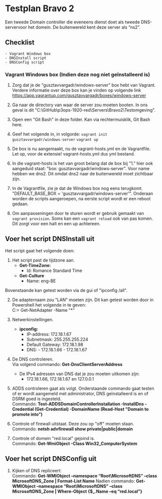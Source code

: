 # **Testplan Bravo 2**

Een tweede Domain controller die eveneens dienst doet als tweede DNS-servervoor het domein. De buitenwereld kent deze server als “ns2”.

## Checklist
	- Vagrant Windows box
	- DNSInstall script
	- DNSConfig script


### Vagrant Windows box (Indien deze nog niet geïnstalleerd is)

1. Zorg dat je de "gusztavvargadr/windows-server" box hebt van Vagrant. Verdere informatie over deze box kan je vinden op volgende link https://app.vagrantup.com/gusztavvargadr/boxes/windows-server

2. Ga naar de directory van waar de server zou moeten booten. In ons geval is dit "C:\GitHub\p3ops-1920-red\Servers\Bravo2\Testomgeving".

3. Open een "Git Bash" in deze folder. Kan via rechtermuisklik, Git Bash here.

4. Geef het volgende in, in volgorde: `vagrant init gusztavvargadr/windows-server` `vagrant up`

5. De box is nu aangemaakt, nu de vagrant-hosts.yml en de Vagrantfile. Let op, voor de extensie! vagrant-hosts.yml dus yml bestand.

6. In die vagrant-hosts is het van groot belang dat de box bij "1." hier ook aangeduid staat: "box: gusztavvargadr/windows-server". Voor name hebben we dns2. Dit omdat dns2 naar de buitenwereld moet zichtbaar zijn.

7. In de Vagrantfile, zie je dat de Windows box nog eens terugkomt. "DEFAULT_BASE_BOX = 'gusztavvargadr/windows-server'". Onderaan worden de scripts aangeroepen, na eerste script wordt er een reboot gedaan.

8. Om aanpasseningen door te sturen wordt er gebruik gemaakt van `vagrant provision`. Soms kan een `vagrant reload` ook van pas komen. Dit zorgt voor een halt en een up achtereen.

## Voer het script DNSInstall uit

Het script gaat het volgende doen:

1. Het script past de tijdzone aan. 
    - **Get-TimeZone:**
        - Id: Romance Standard Time
    - **Get-Culture**
        - Name: eng-BE       
        
Bovenstaande kan getest worden via de gui of "ipconfig /all".

2. De adapternaam zou "LAN" moeten zijn. Dit kan getest worden door in Powershell het volgende in te geven:   
  C:\> Get-NetAdapter -Name "*"

3. Netwerkinstellingen. 
    - **ipconfig:**
        - IP-address: 172.18.1.67
        - Subnetmask: 255.255.255.224
        - Default Gateway: 172.18.1.98
        - DNS: - 172.18.1.66
               - 172.18.1.67
 
 4. De DNS controleren.   
      Via volgend commando: **Get-DnsClientServerAddress**   
      - De IPv4 adressen van DNS dat je zou moeten uitkomen zijn:
         - 172.18.1.66, 172.18.1.67 en 127.0.0.1
 
 5. ADDS controleren gaat als volgt. Onderstaande commando gaat testen of er wordt aangemeld met administrator, DNS geïnstalleerd is en of DSRM goed is ingesteld.   
      Commando: **Test-ADDSDomainControllerInstallation -InstallDns -Credential (Get-Credential) -DomainName (Read-Host "Domain to promote into")**
 
 6. Controle of firewall uitstaat. Deze zou op "off" moeten staan.   
      Commando: **netsh advfirewall show private|public|domain**
 
 7. Controle of domein "red.local" gejoind is.   
      Commando: **Get-WmiObject -Class Win32_ComputerSystem**

##  Voer het script DNSConfig uit
1. Kijken of DNS repliceert:   
     Commando: **Get-WMIObject –namespace “Root\MicrosoftDNS” –class MicrosoftDNS_Zone | Format-List Name**
     Nadien commando: **Get-WMIObject –namespace “Root\MicrosoftDNS” –class MicrosoftDNS_Zone | Where-Object {$_.Name –eq “red.local”}**
  
